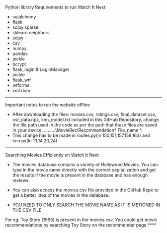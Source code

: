 Python library Requirements to run Watch It Next

* sqlalchemy
* flask
* scipy.sparse
* sklearn.neighbors
* scipy
* csv
* numpy
* pandas
* pickle
* bcrypt
* flask_login & LoginManager
* pickle
* flask_wtf
* wtforms
* xml.dom

---------------------------------------------------------------

Important notes to run the website offline

* After downloading the files:
movies.csv, ratings.csv, final_dataset.csv, csr_data.npz, knn_model.txt included in this GitHub Repository, change the file path used in the code as per the path that these files are saved in your device. .........\MovieRec\Recommendation\* File_name *.
* This change has to be made in routes.py(ln 150,151,157,158,163) and knn.py(ln 13,14,20,24) 

----------------------------------------------------------------

Searching Movies Efficiently on Watch It Next

* The movies database contains a variety of Hollywood Movies. You can type in the movie name directly with the correct 
capitalization and get the results if the movie is present in the database and has enough reviews.

* You can also access the movies.csv file provided in the GitHub Repo to get a better idea of the movies in the database.

* YOU NEED TO ONLY SEARCH THE MOVIE NAME AS IT IS METIONED IN THE CSV FILE

For eg. Toy Story (1995) is present in the movies.csv, You could get movie recommendations by searching Toy Story on the recommender page.****
